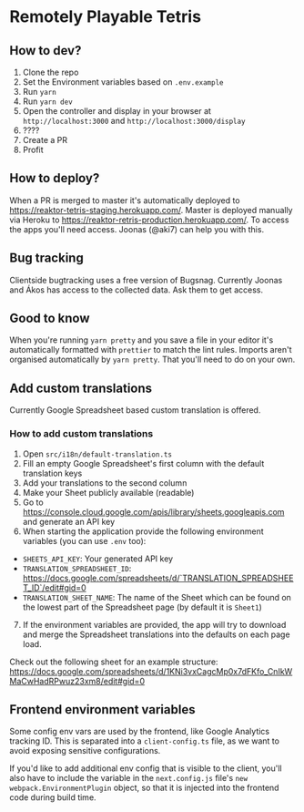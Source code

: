 # Remotely Playable Tetris

## How to dev?

1. Clone the repo
2. Set the Environment variables based on `.env.example`
3. Run `yarn`
4. Run `yarn dev`
5. Open the controller and display in your browser at `http://localhost:3000` and `http://localhost:3000/display`
6. ????
7. Create a PR
8. Profit

## How to deploy?

When a PR is merged to master it's automatically deployed to https://reaktor-tetris-staging.herokuapp.com/. Master is deployed manually via Heroku to https://reaktor-retris-production.herokuapp.com/. To access the apps you'll need access. Joonas (@aki7) can help you with this.

## Bug tracking

Clientside bugtracking uses a free version of Bugsnag. Currently Joonas and Ákos has access to the collected data. Ask them to get access.

## Good to know

When you're running `yarn pretty` and you save a file in your editor it's automatically formatted with `prettier` to match the lint rules. Imports aren't organised automatically by `yarn pretty`. That you'll need to do on your own.

## Add custom translations

Currently Google Spreadsheet based custom translation is offered.

### How to add custom translations

1. Open `src/i18n/default-translation.ts`
2. Fill an empty Google Spreadsheet's first column with the default translation keys
3. Add your translations to the second column
4. Make your Sheet publicly available (readable)
5. Go to https://console.cloud.google.com/apis/library/sheets.googleapis.com and generate an API key
6. When starting the application provide the following environment variables (you can use `.env` too):

- `SHEETS_API_KEY`: Your generated API key
- `TRANSLATION_SPREADSHEET_ID`: https://docs.google.com/spreadsheets/d/`TRANSLATION_SPREADSHEET_ID`/edit#gid=0
- `TRANSLATION_SHEET_NAME`: The name of the Sheet which can be found on the lowest part of the Spreadsheet page (by default it is `Sheet1`)

7. If the environment variables are provided, the app will try to download and merge the Spreadsheet translations into the defaults on each page load.

Check out the following sheet for an example structure: https://docs.google.com/spreadsheets/d/1KNi3vxCagcMp0x7dFKfo_CnIkWMaCwHadRPwuz23xm8/edit#gid=0

## Frontend environment variables

Some config env vars are used by the frontend, like Google Analytics tracking ID. This is separated into a `client-config.ts` file, as we want to avoid exposing sensitive configurations.

If you'd like to add additional env config that is visible to the client, you'll also have to include the variable in the `next.config.js` file's `new webpack.EnvironmentPlugin` object, so that it is injected into the frontend code during build time.

